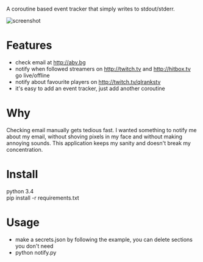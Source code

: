 A coroutine based event tracker that simply writes to stdout/stderr.

![screenshot](https://github.com/melbaa/notify/blob/master/ss.png)

# Features
* check email at http://abv.bg
* notify when followed streamers on http://twitch.tv and http://hitbox.tv go
live/offline
* notify about favourite players on http://twitch.tv/qlrankstv  
* it's easy to add an event tracker, just add another coroutine

# Why
Checking email manually gets tedious fast.
I wanted something to notify me about my email, without shoving pixels in
my face and without making annoying sounds. This application keeps my sanity
and doesn't break my concentration.

# Install
python 3.4  
pip install -r requirements.txt  

# Usage
* make a secrets.json by following the example, you can delete sections
you don't need
* python notify.py